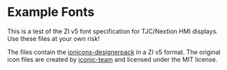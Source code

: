 # Example Fonts

This is a test of the ZI v5 font specification for TJC/Nextion HMI displays. Use these files at your own risk!

The files contain the [ionicons-designerpack](https://github.com/ionic-team/ionicons) in a ZI v5 format.
The original icon files are created by [iconic-team](https://github.com/ionic-team) and licensed under the MIT license.
